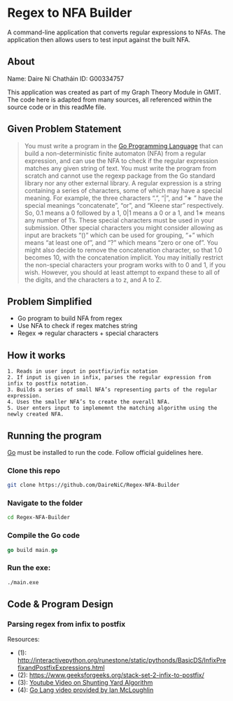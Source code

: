 # Regex to NFA Builder
A command-line application that converts regular expressions to NFAs. The application then allows users to test input against the built NFA. 
## About
Name: Daire Ní Chatháin
ID: G00334757

This application was created as part of my Graph Theory Module in GMIT. The code here is adapted from many sources, all referenced within the source code or in this readMe file. 

## Given Problem Statement

> You must write a program in the [Go Programming
> Language](http://golang.org) that can build a non-deterministic finite
> automaton (NFA) from a regular expression, and can use the NFA to
> check if the regular expression matches any given string of text. You
> must write the program from scratch and cannot use the regexp package
> from the Go standard library nor any other external library. A regular
> expression is a string containing a series of characters, some of
> which may have a special meaning. For example, the three characters
> “.”, “|”, and “∗ ” have the special meanings “concatenate”, “or”, and
> “Kleene star” respectively. So, 0.1 means a 0 followed by a 1, 0|1
> means a 0 or a 1, and 1∗ means any number of 1’s. These special
> characters must be used in your submission. Other special characters
> you might consider allowing as input are brackets “()” which can be
> used for grouping, “+” which means “at least one of”, and “?” which
> means “zero or one of”. You might also decide to remove the
> concatenation character, so that 1.0 becomes 10, with the
> concatenation implicit. You may initially restrict the non-special
> characters your program works with to 0 and 1, if you wish. However,
> you should at least attempt to expand these to all of the digits, and
> the characters a to z, and A to Z.

## Problem Simplified 
  * Go program to build NFA from regex
  * Use NFA to check if regex matches string
  * Regex => regular characters + special characters 

  
## How it works

    1. Reads in user input in postfix/infix notation
    2. If input is given in infix, parses the regular expression from infix to postfix notation.
    3. Builds a series of small NFA’s representing parts of the regular expression.
    4. Uses the smaller NFA’s to create the overall NFA.
    5. User enters input to implememnt the matching algorithm using the newly created NFA.
    
## Running the program
[Go](https://golang.org) must be installed to run the code. Follow official guidelines here.

### Clone this repo
```bash
git clone https://github.com/DaireNiC/Regex-NFA-Builder
```
### Navigate to the folder
```bash
cd Regex-NFA-Builder
```
### Compile the Go code
```go
go build main.go
```
### Run the exe:
```bash
./main.exe
```
## Code & Program Design

### Parsing regex from infix to postfix 
Resources:
* (1): http://interactivepython.org/runestone/static/pythonds/BasicDS/InfixPrefixandPostfixExpressions.html
* (2): https://www.geeksforgeeks.org/stack-set-2-infix-to-postfix/
* (3): [Youtube Video on Shunting Yard Algorithm](https://www.youtube.com/watch?v=HJOnJU77EUs)
* (4): [Go Lang video provided by Ian McLoughlin](https://web.microsoftstream.com/video/9d83a3f3-bc4f-4bda-95cc-b21c8e67675e) 
